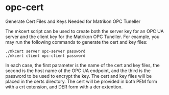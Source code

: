 # opc-cert

Generate Cert Files and Keys Needed for Matrikon OPC Tuneller

The mkcert script can be used to create both the server key for an OPC UA
server and the client key for the Matrikon OPC Tuneller. For example, you
may run the following commands to generate the cert and key files:

	./mkcert server opc-server password
	./mkcert client opc-client password

In each case, the first parameter is the name of the cert and key files,
the second is the host name of the OPC UA endpoint, and the third is the
password to be used to encrypt the key. The cert and key files will be
placed in the certs directory. The cert will be provided in both PEM form
with a crt extension, and DER form with a der extention.


